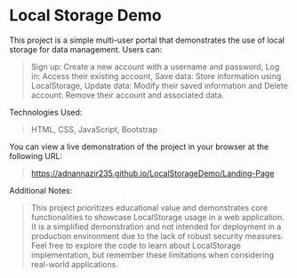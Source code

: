# Local Storage Demo
This project is a simple multi-user portal that demonstrates the use of local storage for data management. Users can:

> Sign up: Create a new account with a username and password,
Log in: Access their existing account,
Save data: Store information using LocalStorage,
Update data: Modify their saved information and Delete account: Remove their account and associated data.

Technologies Used:

> HTML, CSS, JavaScript, Bootstrap

You can view a live demonstration of the project in your browser at the following URL:

> https://adnannazir235.github.io/LocalStorageDemo/Landing-Page

Additional Notes:

> This project prioritizes educational value and demonstrates core functionalities to showcase LocalStorage usage in a web application. It is a simplified demonstration and not intended for deployment in a production environment due to the lack of robust security measures. Feel free to explore the code to learn about LocalStorage implementation, but remember these limitations when considering real-world applications.
